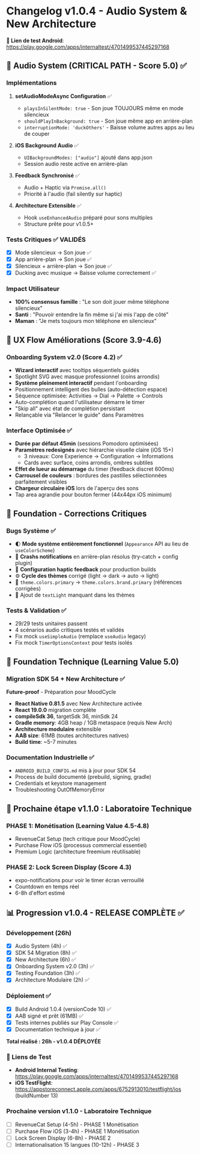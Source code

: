 # Changelog v1.0.4 - Audio System & New Architecture

**🔗 Lien de test Android**: https://play.google.com/apps/internaltest/4701499537445297168

## 🎯 Audio System (CRITICAL PATH - Score 5.0) ✅

### Implémentations
1. **setAudioModeAsync Configuration** ✅
   - `playsInSilentMode: true` - Son joue TOUJOURS même en mode silencieux
   - `shouldPlayInBackground: true` - Son joue même app en arrière-plan
   - `interruptionMode: 'duckOthers'` - Baisse volume autres apps au lieu de couper

2. **iOS Background Audio** ✅
   - `UIBackgroundModes: ["audio"]` ajouté dans app.json
   - Session audio reste active en arrière-plan

3. **Feedback Synchronisé** ✅
   - Audio + Haptic via `Promise.all()`
   - Priorité à l'audio (fail silently sur haptic)

4. **Architecture Extensible** ✅
   - Hook `useEnhancedAudio` préparé pour sons multiples
   - Structure prête pour v1.0.5+

### Tests Critiques ✅ VALIDÉS
- [x] Mode silencieux → Son joue ✅
- [x] App arrière-plan → Son joue ✅
- [x] Silencieux + arrière-plan → Son joue ✅
- [x] Ducking avec musique → Baisse volume correctement ✅

### Impact Utilisateur
- **100% consensus famille** : "Le son doit jouer même téléphone silencieux"
- **Santi** : "Pouvoir entendre la fin même si j'ai mis l'app de côté"
- **Maman** : "Je mets toujours mon téléphone en silencieux"

## 🎨 UX Flow Améliorations (Score 3.9-4.6)

### Onboarding System v2.0 (Score 4.2) ✅
- **Wizard interactif** avec tooltips séquentiels guidés
- Spotlight SVG avec masque professionnel (coins arrondis)
- **Système pleinement interactif** pendant l'onboarding
- Positionnement intelligent des bulles (auto-détection espace)
- Séquence optimisée: Activities → Dial → Palette → Controls
- Auto-complétion quand l'utilisateur démarre le timer
- "Skip all" avec état de complétion persistant
- Relançable via "Relancer le guide" dans Paramètres

### Interface Optimisée ✅
- **Durée par défaut 45min** (sessions Pomodoro optimisées)
- **Paramètres redesignés** avec hiérarchie visuelle claire (iOS 15+)
  - 3 niveaux: Core Experience → Configuration → Informations
  - Cards avec surface, coins arrondis, ombres subtiles
- **Effet de lueur au démarrage** du timer (feedback discret 600ms)
- **Carrousel de couleurs** : bordures des pastilles sélectionnées parfaitement visibles
- **Chargeur circulaire iOS** lors de l'aperçu des sons
- Tap area agrandie pour bouton fermer (44x44px iOS minimum)

## 🐛 Foundation - Corrections Critiques

### Bugs Système ✅
- 🌓 **Mode système entièrement fonctionnel** (`Appearance` API au lieu de `useColorScheme`)
- 🔔 **Crashs notifications** en arrière-plan résolus (try-catch + config plugin)
- 🔧 **Configuration haptic feedback** pour production builds
- ⚙️ **Cycle des thèmes** corrigé (light → dark → auto → light)
- 🎨 `theme.colors.primary` → `theme.colors.brand.primary` (références corrigées)
- 🎨 Ajout de `textLight` manquant dans les thèmes

### Tests & Validation ✅
- 29/29 tests unitaires passent
- 4 scénarios audio critiques testés et validés
- Fix mock `useSimpleAudio` (remplace `useAudio` legacy)
- Fix mock `TimerOptionsContext` pour tests isolés

## 🚀 Foundation Technique (Learning Value 5.0)

### Migration SDK 54 + New Architecture ✅
**Future-proof** - Préparation pour MoodCycle
- **React Native 0.81.5** avec New Architecture activée
- **React 19.0.0** migration complète
- **compileSdk 36**, targetSdk 36, minSdk 24
- **Gradle memory**: 4GB heap / 1GB metaspace (requis New Arch)
- **Architecture modulaire** extensible
- **AAB size**: 61MB (toutes architectures natives)
- **Build time**: ~5-7 minutes

### Documentation Industrielle ✅
- `ANDROID_BUILD_CONFIG.md` mis à jour pour SDK 54
- Process de build documenté (prebuild, signing, gradle)
- Credentials et keystore management
- Troubleshooting OutOfMemoryError

## 🔔 Prochaine étape v1.1.0 : Laboratoire Technique
### PHASE 1: Monétisation (Learning Value 4.5-4.8)
- RevenueCat Setup (tech critique pour MoodCycle)
- Purchase Flow iOS (processus commercial essentiel)
- Premium Logic (architecture freemium réutilisable)

### PHASE 2: Lock Screen Display (Score 4.3)
- expo-notifications pour voir le timer écran verrouillé
- Countdown en temps réel
- 6-8h d'effort estimé

## 📊 Progression v1.0.4 - RELEASE COMPLÈTE ✅

### Développement (26h)
- [x] Audio System (4h) ✅
- [x] SDK 54 Migration (8h) ✅
- [x] New Architecture (6h) ✅
- [x] Onboarding System v2.0 (3h) ✅
- [x] Testing Foundation (3h) ✅
- [x] Architecture Modulaire (2h) ✅

### Déploiement ✅
- [x] Build Android 1.0.4 (versionCode 10) ✅
- [x] AAB signé et prêt (61MB) ✅
- [x] Tests internes publiés sur Play Console ✅
- [x] Documentation technique à jour ✅

**Total réalisé : 26h - v1.0.4 DÉPLOYÉE**

### 🔗 Liens de Test
- **Android Internal Testing**: https://play.google.com/apps/internaltest/4701499537445297168
- **iOS TestFlight**: https://appstoreconnect.apple.com/apps/6752913010/testflight/ios (buildNumber 13)

### Prochaine version v1.1.0 - Laboratoire Technique
- [ ] RevenueCat Setup (4-5h) - PHASE 1 Monétisation
- [ ] Purchase Flow iOS (3-4h) - PHASE 1 Monétisation
- [ ] Lock Screen Display (6-8h) - PHASE 2
- [ ] Internationalisation 15 langues (10-12h) - PHASE 3